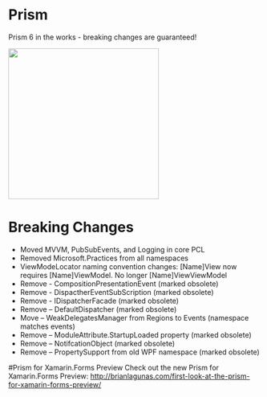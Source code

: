 # Prism
Prism 6 in the works - breaking changes are guaranteed!

<img src="https://ci.appveyor.com/api/projects/status/pn4fcaghmlwueu52?svg=true" width="300"/>

# Breaking Changes
- Moved MVVM, PubSubEvents, and Logging in core PCL
- Removed Microsoft.Practices from all namespaces
- ViewModeLocator naming convention changes: [Name]View now requires [Name]ViewModel.  No longer [Name]ViewViewModel
- Remove - CompositionPresentationEvent (marked obsolete)
- Remove - DispactherEventSubScription (marked obsolete)
- Remove - IDispatcherFacade (marked obsolete)
- Remove – DefaultDispatcher (marked obsolete)
- Move – WeakDelegatesManager from Regions to Events (namespace matches events)
- Remove – ModuleAttribute.StartupLoaded property (marked obsolete)
- Remove – NotifcationObject (marked obsolete)
- Remove – PropertySupport from old WPF namespace (marked obsolete)


#Prism for Xamarin.Forms Preview
Check out the new Prism for Xamarin.Forms Preview: http://brianlagunas.com/first-look-at-the-prism-for-xamarin-forms-preview/
